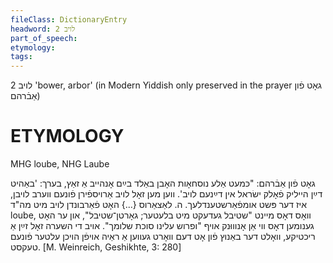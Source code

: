 ```yaml
---
fileClass: DictionaryEntry
headword: לויב 2
part_of_speech: 
etymology: 
tags: 
---
```

לויב 2
'bower, arbor'
(in Modern Yiddish only preserved in the prayer גאָט פֿון אַבֿרהם) 

ETYMOLOGY
===========
MHG loube, NHG Laube

גאָט פֿון אַבֿרהם: "כּמעט אַלע נוסחאָות האָבן באַלד בײַם אָנהייב אַ זאַץ, בערך: 'באַהיט דײַן הייליק פֿאָלק ישׂראל אין דײַנעם לויב'. ווען מען זאָל לויב אַרויספֿירן פֿונעם ווערב לויבן, איז דער פּשט אומפֿאַרשטענדלעך. ה. לאַצאַרוס {...} האָט פֿאַרבונדן לויב מיט מה"ד loube, וואָס דאָס מיינט "שטיבל געדעקט מיט בלעטער; גאָרטן־שטיבל", און ער האָט גענומען דאָס ווי אַן אָנוווּנק אויף "ופרוש עלינו סוכת שלומך". אויב די השערה זאָל זײַן אַ ריכטיקע, וואָלט דער באַנוץ פֿון אָט דעם וואָרט געווען אַ ראַיה אויפֿן הויכן עלטער פֿונעם טעקסט.
[M. Weinreich, Geshikhte, 3: 280]